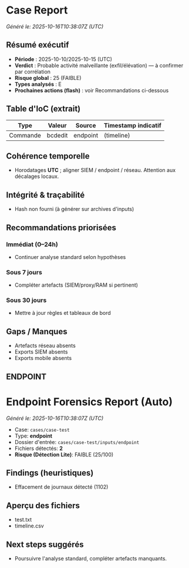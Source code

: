 # Case Report
_Généré le: 2025-10-16T10:38:07Z (UTC)_

## Résumé exécutif
- **Période** : 2025-10-10/2025-10-15 (UTC)
- **Verdict** : Probable activité malveillante (exfil/élévation) — à confirmer par corrélation
- **Risque global** : 25 (FAIBLE)
- **Types analysés** : E
- **Prochaines actions (flash)** : voir Recommandations ci-dessous

## Table d'IoC (extrait)
| Type | Valeur | Source | Timestamp indicatif |
|------|--------|--------|----------------------|
| Commande | bcdedit | endpoint | (timeline)

## Cohérence temporelle
- Horodatages **UTC** ; aligner SIEM / endpoint / réseau. Attention aux décalages locaux.

## Intégrité & traçabilité
- Hash non fourni (à générer sur archives d'inputs)

## Recommandations priorisées
### Immédiat (0–24h)
- Continuer analyse standard selon hypothèses

### Sous 7 jours
- Compléter artefacts (SIEM/proxy/RAM si pertinent)

### Sous 30 jours
- Mettre à jour règles et tableaux de bord

## Gaps / Manques

- Artefacts réseau absents
- Exports SIEM absents
- Exports mobile absents

## ENDPOINT

# Endpoint Forensics Report (Auto)
_Généré le: 2025-10-16T10:38:07Z (UTC)_

- Case: `cases/case-test`
- Type: **endpoint**
- Dossier d'entrée: `cases/case-test/inputs/endpoint`
- Fichiers détectés: **2**
- **Risque (Détection Lite)**: FAIBLE (25/100)

## Findings (heuristiques)

- Effacement de journaux détecté (1102)

## Aperçu des fichiers
- test.txt
- timeline.csv

## Next steps suggérés
- Poursuivre l'analyse standard, compléter artefacts manquants.

